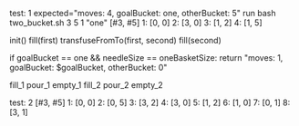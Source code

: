 test: 1
expected="moves: 4, goalBucket: one, otherBucket: 5"
run bash two_bucket.sh 3 5 1 "one"
[#3, #5]
1: [0, 0]
2: [3, 0]
3: [1, 2]
4: [1, 5]

init()
fill(first)
transfuseFromTo(first, second)
fill(second)

if goalBucket == one && needleSize == oneBasketSize:
    return "moves: 1, goalBucket: $goalBucket, otherBucket: 0"

fill_1
pour_1
empty_1
fill_2
pour_2
empty_2


test: 2
[#3, #5]
1: [0, 0]
2: [0, 5]
3: [3, 2]
4: [3, 0]
5: [1, 2]
6: [1, 0]
7: [0, 1]
8: [3, 1]



